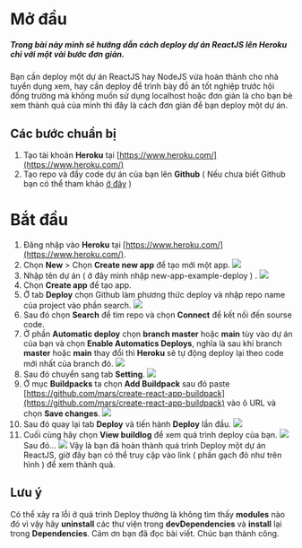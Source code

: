 # Mở đầu
##### Trong bài này mình sẽ hướng dẫn cách deploy dự án ReactJS lên Heroku chỉ với một vài bước đơn giản.
Bạn cần deploy một dự án ReactJS hay NodeJS vừa hoàn thành cho nhà tuyển dụng xem, hay cần deploy để trình bày đồ án tốt nghiệp trước hội đồng trường mà không muốn sử dụng localhost hoặc đơn giản là cho bạn bè xem thành quả của mình thì đây là cách đơn giản để bạn deploy một dự án.
## Các bước chuẩn bị
1. Tạo tài khoản **Heroku** tại [https://www.heroku.com/](https://www.heroku.com/)
2. Tạo repo và đẩy code dự án của bạn lên **Github** ( Nếu chưa biết Github bạn có thể tham khảo [ở đây](https://techmaster.vn/posts/35408/huong-dan-day-code-len-github) )
# Bắt đầu 
1. Đăng nhập vào **Heroku** tại  [https://www.heroku.com/](https://www.heroku.com/).
2. Chọn **New** > Chọn **Create new app** để tạo mới một app.
![](https://images.viblo.asia/de697a41-2285-4be4-ba5d-939ed7863007.png)
3. Nhập tên dự án ( ở đây mình nhập new-app-example-deploy ) .
![](https://images.viblo.asia/045373ff-e0de-40e3-b088-3952f28316cc.png)
4. Chọn **Create app** để tạo app.
5. Ở tab **Deploy** chọn Github làm phương thức deploy và nhập repo name của project vào phần search.
![](https://images.viblo.asia/7b8dc7b2-c621-413b-857b-2dc329170e89.png)
6. Sau đó chọn **Search** để tìm repo và chọn **Connect** để kết nối đến sourse code.
7. Ở phần **Automatic deploy**  chọn **branch master** hoặc **main** tùy vào dự án của bạn và chọn **Enable Automatics Deploys**, nghĩa là sau khi branch **master** hoặc **main**  thay đổi thì **Heroku** sẽ tự động deploy lại theo code mới nhất của branch đó.
![](https://images.viblo.asia/e6bf8d51-e707-40b6-bb37-3bad37a58273.png)
8. Sau đó chuyển sang tab **Setting**.
![](https://images.viblo.asia/9464682b-85eb-4f87-b0f4-c9ef4572c61b.png)
9. Ở mục **Buildpacks** ta chọn **Add Buildpack** sau đó paste [https://github.com/mars/create-react-app-buildpack](https://github.com/mars/create-react-app-buildpack) vào ô URL và chọn **Save changes**.
![](https://images.viblo.asia/e3d688e6-19eb-4ec3-94e5-f01d076b13e0.png)
10. Sau đó quay lại tab **Deploy** và tiến hành **Deploy** lần đầu.
![](https://images.viblo.asia/23b88720-9994-46ef-831f-e6f1331443af.png)
11. Cuối cùng hãy chọn **View buildlog** để xem quá trình deploy của bạn.
![](https://images.viblo.asia/39cd5143-6d0b-438c-ad92-9199eb850fb6.png)
Sau đó...
![](https://images.viblo.asia/80264f98-dbb9-49f1-903f-09609249fd2e.png)
Vậy là bạn đã hoàn thành quá trình Deploy một dự án ReactJS, giờ đây bạn có thể truy cập vào link ( phần gạch đỏ như trên hình ) để xem thành quả.
## Lưu ý
Có thể xảy ra lỗi ở quá trình Deploy thường là không tìm thấy **modules** nào đó vì vậy hãy **uninstall** các thư viện trong **devDependencies** và **install** lại trong **Dependencies**.
Cảm ơn bạn đã đọc bài viết.
Chúc bạn thành công.